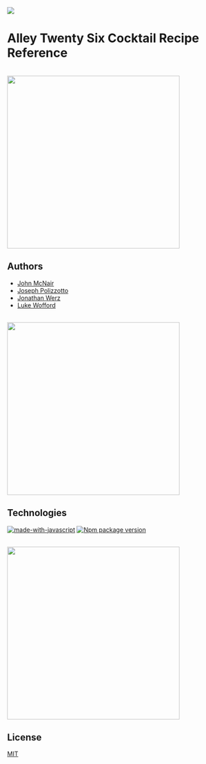 <img src="https://images.squarespace-cdn.com/content/v1/578d380ed1758ea279dff7ad/1470955349442-O34E4WM5KSY1H4UEAEFP/alleywebwhite.png?format=1500w">

# Alley Twenty Six Cocktail Recipe Reference

<br>
<img src="https://images.squarespace-cdn.com/content/v1/578d380ed1758ea279dff7ad/1475675641861-GKYXT0SD0LFJULWRM8I8/Alley26_DurhamNative-0041-X3.jpg?format=2500w" width="400">
<br>

## Authors

- [John McNair](https://github.com/mcnairjm)
- [Joseph Polizzotto](https://github.com/polizoto)
- [Jonathan Werz](https://github.com/jdwerz83)
- [Luke Wofford](https://github.com/woffordlm)

<br>
<img src="https://images.squarespace-cdn.com/content/v1/578d380ed1758ea279dff7ad/1472153427824-EYWTN45ZPDPFYAF77JMU/Alley26_DurhamNative-0039.jpg?format=2500w" width="400">
<br>

## Technologies

[![made-with-javascript](https://img.shields.io/badge/Made%20with-JavaScript-1f425f.svg)](https://www.javascript.com)
[![Npm package version](https://badgen.net/npm/v/express)](https://npmjs.com/package/express)

<br>
<img src="https://images.squarespace-cdn.com/content/v1/578d380ed1758ea279dff7ad/1471622354369-TM1NWOBFIIUQT3S09M7T/COCKTAILAD.jpg?format=2500w" width="400">
<br>

## License
[MIT](https://choosealicense.com/licenses/mit/)